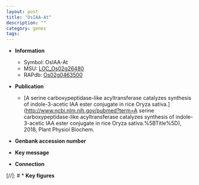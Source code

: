 ```yaml
---
layout: post
title: "OsIAA-At"
description: ""
category: genes
tags: 
---
```


* **Information**  
    + Symbol: OsIAA-At  
    + MSU: [LOC_Os02g26480](http://rice.uga.edu/cgi-bin/ORF_infopage.cgi?orf=LOC_Os02g26480)  
    + RAPdb: [Os02g0463500](http://rapdb.dna.affrc.go.jp/viewer/gbrowse_details/irgsp1?name=Os02g0463500)  

* **Publication**  
    + [A serine carboxypeptidase-like acyltransferase catalyzes synthesis of indole-3-acetic IAA ester conjugate in rice Oryza sativa.](http://www.ncbi.nlm.nih.gov/pubmed?term=A serine carboxypeptidase-like acyltransferase catalyzes synthesis of indole-3-acetic IAA ester conjugate in rice Oryza sativa.%5BTitle%5D), 2018, Plant Physiol Biochem.

* **Genbank accession number**  

* **Key message**  

* **Connection**  

[//]: # * **Key figures**  


